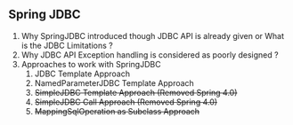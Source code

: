 ## Spring JDBC
1. Why SpringJDBC introduced though JDBC API is already given
or What is the JDBC Limitations ?
2. Why JDBC API Exception handling is considered as poorly designed ?
3. Approaches to work with SpringJDBC
   1. JDBC Template Approach
   2. NamedParameterJDBC Template Approach
   3. ~~SimpleJDBC Template Approach  (Removed Spring 4.0)~~
   4. ~~SimpleJDBC Call Approach (Removed Spring 4.0)~~
   5. ~~MappingSqlOperation as Subclass Approach~~

    



